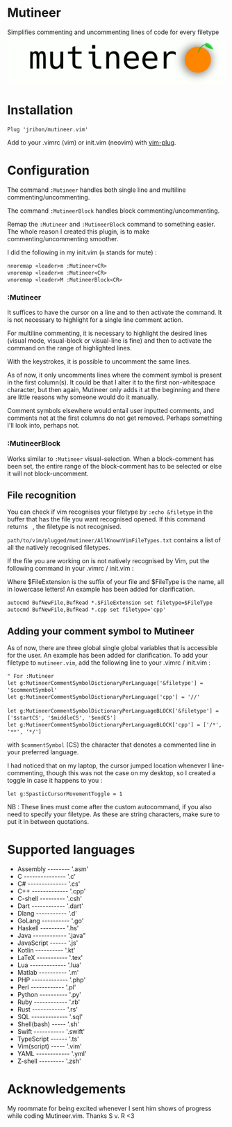 # Mutineer
Simplifies commenting and uncommenting lines of code for every filetype
![Simplifies commenting and uncommenting lines of code](https://github.com/jrihon/mutineer.vim/blob/main/doc/mutineer_banner/mutineer.gif)

# Installation
```vim
Plug 'jrihon/mutineer.vim'
```
Add to your .vimrc (vim) or init.vim (neovim) with [vim-plug](https://github.com/junegunn/vim-plug).

# Configuration
The command `:Mutineer` handles both single line and multiline commenting/uncommenting.

The command `:MutineerBlock` handles block commenting/uncommenting.

Remap the `:Mutineer` and `:MutineerBlock` command to something easier. The whole reason I created this plugin, is to make commenting/uncommenting smoother.

I did the following in my init.vim (`m` stands for mute) : 

```vim
nnoremap <leader>m :Mutineer<CR>
vnoremap <leader>m :Mutineer<CR>
vnoremap <leader>M :MutineerBlock<CR>
```

### :Mutineer
It suffices to have the cursor on a line and to then activate the command. It is not necessary to highlight for a single line comment action.

For multiline commenting, it is necessary to highlight the desired lines (visual mode, visual-block or visual-line is fine) and then to activate the command on the range of highlighted lines.

With the keystrokes, it is possible to uncomment the same lines.

As of now, it only uncomments lines where the comment symbol is present in the first column(s).
It could be that I alter it to the first non-whitespace character, but then again, Mutineer only adds it at the beginning and there are little reasons why someone would do it manually.

Comment symbols elsewhere would entail user inputted comments, and comments not at the first columns do not get removed. Perhaps something I'll look into, perhaps not.

### :MutineerBlock
Works similar to `:Mutineer` visual-selection. When a block-comment has been set, the entire range of the block-comment has to be selected or else it will not block-uncomment.

## File recognition
You can check if vim recognises your filetype by `:echo &filetype` in the buffer that has the file you want recognised opened.
If this command returns ` `, the filetype is not recognised.

`path/to/vim/plugged/mutineer/AllKnownVimFileTypes.txt` contains a list of all the natively recognised filetypes.

If the file you are working on is not natively recognised by Vim, put the following command in your .vimrc / init.vim :

Where $FileExtension is the suffix of your file and $FileType is the name, all in lowercase letters! An example has been added for clarification.

```vim
autocmd BufNewFile,BufRead *.$FileExtension set filetype=$FileType
autocmd BufNewFile,BufRead *.cpp set filetype='cpp'
```

## Adding your comment symbol to Mutineer
As of now, there are three global single global variables that is accessible for the user. An example has been added for clarification. To add your filetype to `mutineer.vim`, add the following line to your .vimrc / init.vim :

```vim
" For :Mutineer
let g:MutineerCommentSymbolDictionaryPerLanguage['&filetype'] = '$commentSymbol'
let g:MutineerCommentSymbolDictionaryPerLanguage['cpp'] = '//'

let g:MutineerCommentSymbolDictionaryPerLanguageBLOCK['&filetype'] = ['$startCS', '$middleCS', '$endCS']
let g:MutineerCommentSymbolDictionaryPerLanguageBLOCK['cpp'] = ['/*', '**', '*/']
```
with `$commentSymbol` (CS) the character that denotes a commented line in your preferred language.


I had noticed that on my laptop, the cursor jumped location whenever I line-commenting, though this was not the case on my desktop, so I created a toggle in case it happens to you :
```vim
let g:SpasticCursorMovementToggle = 1
```

NB : These lines must come after the custom autocommand, if you also need to specify your filetype. 
As these are string characters, make sure to put it in between quotations.

# Supported languages
- Assembly -------- '.asm'
- C --------------- '.c' 
- C# -------------- '.cs'
- C++ ------------- '.cpp'
- C-shell --------- '.csh'
- Dart ------------ '.dart'
- Dlang ----------- '.d' 
- GoLang ---------- '.go'
- Haskell --------- '.hs' 
- Java ------------ '.java" 
- JavaScript ------ '.js' 
- Kotlin ---------- '.kt'
- LaTeX ----------- '.tex'
- Lua ------------- '.lua'
- Matlab ---------- '.m'
- PHP ------------- '.php'
- Perl ------------ '.pl' 
- Python ---------- '.py' 
- Ruby ------------ '.rb' 
- Rust ------------ '.rs'
- SQL ------------- '.sql'
- Shell(bash) ----- '.sh' 
- Swift ----------- '.swift'
- TypeScript ------ '.ts'
- Vim(script) ----- '.vim'
- YAML ------------ '.yml'
- Z-shell --------- '.zsh'


# Acknowledgements
My roommate for being excited whenever I sent him shows of progress while coding Mutineer.vim. Thanks S v. R <3 
